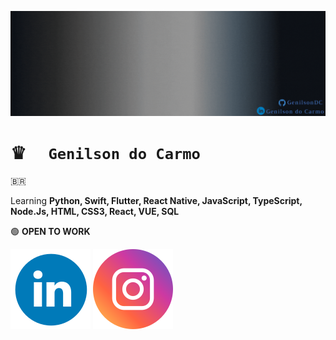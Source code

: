 ![GenilsonDC Banner](Documentation/GitGenilsonDC.gif)

# ♛ `  Genilson do Carmo` 

🇧🇷

Learning  **Python, Swift, Flutter, React Native, JavaScript, TypeScript, Node.Js, HTML, CSS3, React, VUE,  SQL**

🟢 **OPEN TO WORK**





[![linkedin](Documentation/linkedin_icon.png)](https://www.linkedin.com/in/genilson-do-carmo-8a42b89a/)       [![instagrm](Documentation/instag.png)](https://www.instagram.com/genilson_carmo/) 
